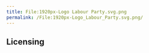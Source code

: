 ```yaml
---
title: File:1920px-Logo Labour Party.svg.png
permalink: /File:1920px-Logo_Labour_Party.svg.png/
---
```


## Licensing